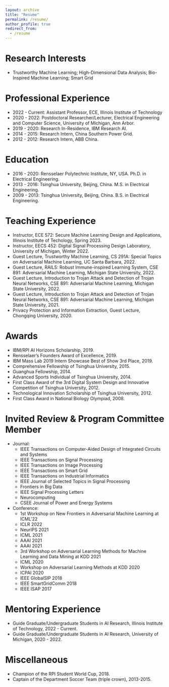 ```yaml
---
layout: archive
title: "Resume"
permalink: /resume/
author_profile: true
redirect_from:
  - /resume
---
```




**Research Interests**
======
* Trustworthy Machine Learning; High-Dimensional Data Analysis; Bio-Inspired Machine Learning; Smart Grid

**Professional Experience**
======
* 2022 - Current:  Assistant Professor, ECE, Illinois Institute of Technology
* 2020 - 2022:     Postdoctoral Researcher/Lecturer, Electrical Engineering and Computer Science, University of Michigan, Ann Arbor.
* 2019 - 2020:     Research In-Residence, IBM Research AI.
* 2014 - 2015:     Research Intern, China Southern Power Grid.
* 2012 - 2012:     Research Intern, ABB China.

**Education**
======
* 2016 - 2020: Rensselaer Polytechnic Institute, NY, USA. Ph.D. in Electrical Engineering.
* 2013 - 2016: Tsinghua University, Beijing, China. M.S. in Electrical Engineering.
* 2009 - 2013: Tsinghua University, Beijing, China. B.S. in Electrical Engineering.

**Teaching Experience**
======
* Instructor, ECE 572: Secure Machine Learning Design and Applications, Illinois Institute of Techology, Spring 2023.
* Instructor, EECS 452: Digital Signal Processing Design Laboratory, University of Michigan, Winter 2022.
* Guest Lecture, Trustworthy Machine Learning, CS 291A: Special Topics on Adversarial Machine Learning, UC Santa Barbara, 2022.
* Guest Lecture, RAILS: Robust Immune-inspired Learning System, CSE 891: Adversarial Machine Learning, Michigan State University, 2022.
* Guest Lecture, Introduction to Trojan Attack and Detection of Trojan Neural Networks, CSE 891: Adversarial Machine Learning, Michigan State University, 2022.
* Guest Lecture, Introduction to Trojan Attack and Detection of Trojan Neural Networks, CSE 891: Adversarial Machine Learning, Michigan State University, 2021.
* Privacy Protection and Information Extraction, Guest Lecture, Chongqing University, 2020.

**Awards**
======
* IBM/RPI AI Horizons Scholarship, 2019.
* Rensselaer’s Founders Award of Excellence, 2019.
* IBM Mass Lab 2019 Intern Showcase Best of Show 3rd Place, 2019.
* Comprehensive Fellowship of Tsinghua University, 2015.
* Guanghua Fellowship, 2014.
* Advanced Sports Individual of Tsinghua University, 2014.
* First Class Award of the 3rd Digital System Design and Innovative Competition of Tsinghua University, 2012.
* Technological Innovation Scholarship of Tsinghua University, 2012.
* First Class Award in National Biology Olympiad, 2008.

**Invited Review & Program Committee Member**
======
* Journal:
    * IEEE Transactions on Computer-Aided Design of Integrated Circuits and Systems
    * IEEE Transactions on Signal Processing
    * IEEE Transactions on Image Processing
    * IEEE Transactions on Smart Grid
    * IEEE Transactions on Industrial Informatics
    * IEEE Journal of Selected Topics in Signal Processing
    * Frontiers in Big Data
    * IEEE Signal Processing Letters
    * Neurocomputing
    * CSEE Journal of Power and Energy Systems
* Conference:
    * 1st Workshop on New Frontiers in Adversarial Machine Learning at ICML'22
    * ICLR 2022
    * NeurIPS 2021
    * ICML 2021
    * AAAI 2021
    * AAAI 2021
    * 3rd Workshop on Adversarial Learning Methods for Machine Learning and Data Mining at KDD 2021
    * ICML 2020
    * Workshop on Adversarial Learning Methods at KDD 2020
    * ICPAI 2020
    * IEEE GlobalSIP 2018
    * IEEE SmartGridComm 2018
    * IEEE ISAP 2017

**Mentoring Experience**
======
* Guide Graduate/Undergraduate Students in AI Research, Illinois Institute of Technology, 2022 - Current.
* Guide Graduate/Undergraduate Students in AI Research, University of Michigan, 2020 - 2022.

**Miscellaneous**
======
* Champion of the RPI Student World Cup, 2018.
* Captain of the Department Soccer Team (triple crown), 2013-2015.

<!--
**Selected Courses**
======
* Xidian University

Programming in C Language, Advanced Mathematics, Linear Algebra, Probability Theory and Statistics, General Physics, MATLAB language, Fundamentals of Circuit Analysis, Field Theory and Complex Variable Function, Signal and System, Fundamentals of Analog Electronic Technology, Digital Circuit and Logic Design, Fundamentals of Software Technique, Computational Methods, Discrete Mathematics, Stochastic Signal Processing, Principles of Communication, Digital Image Processing, Computer Network, Fundamentals of Internet Technique Application, Digital Signal Processing

* University of Pennsylvania

Digital Communication, Digital Signal Processing, Introduction to Networks and Protocols, Introduction to Optimization Theory, Linear System Theory, Networked System, Random Processes and Optimum Estimation, Wireless Sensor Network

* Rensselaer Polytechnic Institute

Analysis of Algorithms, Compressed Sensing and Its Applications, Computational Optimization, Deep Learning (Audit), Machine Learning From Data (Audit), Mathematical Analysis, Nonlinear Programming

* Coursera (Audit)

Data Science Specialization: The Data Scientist’s Toolbox, R Programming, Getting and Cleaning Data, Exploratory Data Analysis, Reproducible Research, Statistical Inference, Regression Models, Practical Machine Learning, Developing Data Products

Deep Learning Specialization: Neural Networks and Deep Learning, Improving Deep Neural Networks: Hyperparameter tuning, Regularization and Optimization, Structuring Machine Learning Projects
-->

<!-- 
**Advisor**
======
[Meng Wang](https://ecse.rpi.edu/~wang/)  
Assistant Professor  
Rensselaer Polytechnic Institute  
Email: wangm7 (you can make the "at") rpi (dot) edu
-->
